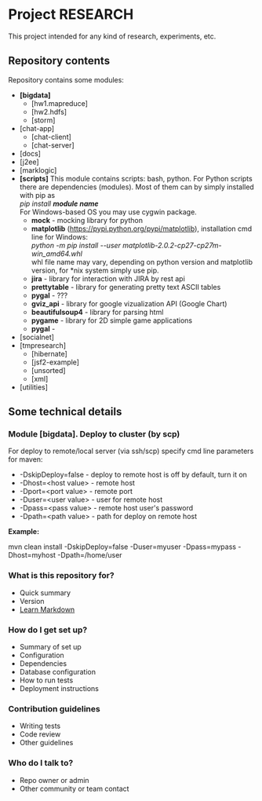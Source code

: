 # Project RESEARCH #
This project intended for any kind of research, experiments, etc.

## Repository contents ##
Repository contains some modules:  
* **[bigdata]**
    * [hw1.mapreduce]
    * [hw2.hdfs]
    * [storm]
* [chat-app]
    * [chat-client]
    * [chat-server]
* [docs]
* [j2ee]
* [marklogic]
* **[scripts]** This module contains scripts: bash, python. For Python scripts there are 
    dependencies (modules). Most of them can by simply installed with pip as  
    *pip install **module name***  
    For Windows-based OS you may use cygwin package.
    * **mock** - mocking library for python
    * **matplotlib** (https://pypi.python.org/pypi/matplotlib), installation cmd line for Windows:  
      *python -m pip install --user matplotlib-2.0.2-cp27-cp27m-win_amd64.whl*  
      whl file name may vary, depending on python version and matplotlib version, for *nix system simply use pip.    
    * **jira** - library for interaction with JIRA by rest api
    * **prettytable** - library for generating pretty text ASCII tables
    * **pygal** -  ???
    * **gviz_api** - library for google vizualization API (Google Chart) 
    * **beautifulsoup4** - library for parsing html
    * **pygame** - library for 2D simple game applications
    * **pygal** - 
* [socialnet]
* [tmpresearch]
    * [hibernate]
    * [jsf2-example]
    * [unsorted]
    * [xml]
* [utilities]

## Some technical details ##
### Module [bigdata]. Deploy to cluster (by scp) ###
For deploy to remote/local server (via ssh/scp) specify cmd line parameters for maven:
* -DskipDeploy=false - deploy to remote host is off by default, turn it on
* -Dhost=\<host value> - remote host
* -Dport=\<port value> - remote port 
* -Duser=\<user value> - user for remote host
* -Dpass=\<pass value> - remote host user's password
* -Dpath=\<path value> - path for deploy on remote host

**Example:**

mvn clean install -DskipDeploy=false -Duser=myuser -Dpass=mypass -Dhost=myhost -Dpath=/home/user

### What is this repository for? ###

* Quick summary
* Version
* [Learn Markdown](https://bitbucket.org/tutorials/markdowndemo)

### How do I get set up? ###

* Summary of set up
* Configuration
* Dependencies
* Database configuration
* How to run tests
* Deployment instructions

### Contribution guidelines ###

* Writing tests
* Code review
* Other guidelines

### Who do I talk to? ###

* Repo owner or admin
* Other community or team contact